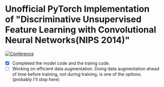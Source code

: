 # Unofficial PyTorch Implementation of "Discriminative Unsupervised Feature Learning with Convolutional Neural Networks(NIPS 2014)"
[![Conference](https://img.shields.io/badge/NIPS-2014-4b44ce)](https://papers.nips.cc/paper_files/paper/2014/hash/07563a3fe3bbe7e3ba84431ad9d055af-Abstract.html)

- [x] Completed the model code and the trainig code.
- [ ] Working on efficient data augmentation. Doing data augmentation ahead of time before training, not during training, is one of the options. (probably I'll stop here) 